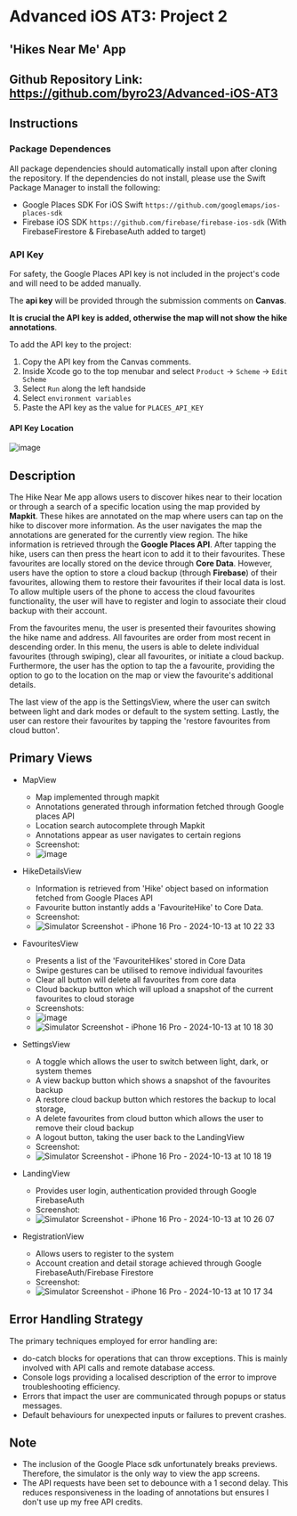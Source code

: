 # Advanced iOS AT3: Project 2 

## 'Hikes Near Me' App

## Github Repository Link: https://github.com/byro23/Advanced-iOS-AT3

## Instructions

### Package Dependences

All package dependencies should automatically install upon after cloning the repository.
If the dependencies do not install, please use the Swift Package Manager to install the following:

- Google Places SDK For iOS Swift ``` https://github.com/googlemaps/ios-places-sdk ```
- Firebase iOS SDK ``` https://github.com/firebase/firebase-ios-sdk ``` (With FirebaseFirestore & FirebaseAuth added to target)

### API Key
For safety, the Google Places API key is not included in the project's code and will need to be added manually. 

The **api key** will be provided through the submission comments on **Canvas**.

**It is crucial the API key is added, otherwise the map will not show the hike annotations**.

To add the API key to the project:

1. Copy the API key from the Canvas comments.
2. Inside Xcode go to the top menubar and select `Product` -> `Scheme` -> `Edit Scheme`
3. Select `Run` along the left handside
4. Select `environment variables`
5. Paste the API key as the value for `PLACES_API_KEY`

#### API Key Location

![image](https://github.com/user-attachments/assets/2ff7547b-2d05-44ae-8afe-e7ee20900157)


## Description

The Hike Near Me app allows users to discover hikes near to their location or through a search of a specific location using the map provided by **Mapkit**.
These hikes are annotated on the map where users can tap on the hike to discover more information. As the user navigates the map the annotations are generated for the currently view region. The hike information is retrieved through the **Google Places API**. After tapping the hike, users can then press the heart icon to add it to their favourites. These favourites are locally stored on the device through **Core Data**. However, users have the option to store a cloud backup (through **Firebase**) of their favourites, allowing them to restore their favourites if their local data is lost. To allow multiple users of the phone to access the cloud favourites functionality, the user will have to register and login to associate their cloud backup with their account.

From the favourites menu, the user is presented their favourites showing the hike name and address. All favourites are order from most recent in descending order. In this menu, the users is able to delete individual favourites (through swiping), clear all favourites, or initiate a cloud backup. Furthermore, the user has the option to tap the a favourite, providing the option to go to the location on the map or view the favourite's additional details.

The last view of the app is the SettingsView, where the user can switch between light and dark modes or default to the system setting. Lastly, the user can restore their favourites by tapping the 'restore favourites from cloud button'.

## Primary Views

- MapView
  - Map implemented through mapkit
  - Annotations generated through information fetched through Google places API
  - Location search autocomplete through Mapkit
  - Annotations appear as user navigates to certain regions
  - Screenshot:
  - ![image](https://github.com/user-attachments/assets/afec066f-3585-4e43-ad37-453b0f6cd751)

- HikeDetailsView
  - Information is retrieved from 'Hike' object based on information fetched from Google Places API
  - Favourite button instantly adds a 'FavouriteHike' to Core Data.
  - Screenshot:
  - ![Simulator Screenshot - iPhone 16 Pro - 2024-10-13 at 10 22 33](https://github.com/user-attachments/assets/4051c239-91ed-496a-b07a-992eaa2fd109)
 
- FavouritesView
  - Presents a list of the 'FavouriteHikes' stored in Core Data
  - Swipe gestures can be utilised to remove individual favourites
  - Clear all button will delete all favourites from core data
  - Cloud backup button which will upload a snapshot of the current favourites to cloud storage
  - Screenshots:
  - ![image](https://github.com/user-attachments/assets/068cb87e-762e-4fa3-9724-e0ada675322b)
  - ![Simulator Screenshot - iPhone 16 Pro - 2024-10-13 at 10 18 30](https://github.com/user-attachments/assets/6b790839-d77c-40de-a89c-59d5dce8f9e0)

- SettingsView
  - A toggle which allows the user to switch between light, dark, or system themes
  - A view backup button which shows a snapshot of the favourites backup
  - A restore cloud backup button which restores the backup to local storage,
  - A delete favourites from cloud button which allows the user to remove their cloud backup
  - A logout button, taking the user back to the LandingView
  - Screenshot:
  - ![Simulator Screenshot - iPhone 16 Pro - 2024-10-13 at 10 18 19](https://github.com/user-attachments/assets/f0221f64-f02e-4ddb-ba21-9018f00a775d)
 
- LandingView
  - Provides user login, authentication provided through Google FirebaseAuth
  - Screenshot:
  - ![Simulator Screenshot - iPhone 16 Pro - 2024-10-13 at 10 26 07](https://github.com/user-attachments/assets/a693cdea-ddbb-45fc-9a98-93dbdd3523ae)
 
- RegistrationView
  - Allows users to register to the system
  - Account creation and detail storage achieved through Google FirebaseAuth/Firebase Firestore
  - Screenshot:
  - ![Simulator Screenshot - iPhone 16 Pro - 2024-10-13 at 10 17 34](https://github.com/user-attachments/assets/646b662c-be39-49c9-8e6d-f40c1cf0294d)
 
## Error Handling Strategy 

The primary techniques employed for error handling are:
- do-catch blocks for operations that can throw exceptions. This is mainly involved with API calls and remote database access.
- Console logs providing a localised description of the error to improve troubleshooting efficiency. 
- Errors that impact the user are communicated through popups or status messages.
- Default behaviours for unexpected inputs or failures to prevent crashes.

## **Note**

- The inclusion of the Google Place sdk unfortunately breaks previews. Therefore, the simulator is the only way to view the app screens.
- The API requests have been set to debounce with a 1 second delay. This reduces responsiveness in the loading of annotations but ensures I don't use up my free API credits.




